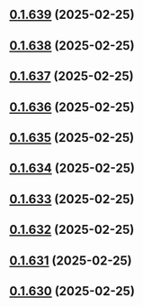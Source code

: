 ## [0.1.639](https://github.com/binary-braids/terraform-oracle/compare/v0.1.638...v0.1.639) (2025-02-25)



## [0.1.638](https://github.com/binary-braids/terraform-oracle/compare/v0.1.637...v0.1.638) (2025-02-25)



## [0.1.637](https://github.com/binary-braids/terraform-oracle/compare/v0.1.636...v0.1.637) (2025-02-25)



## [0.1.636](https://github.com/binary-braids/terraform-oracle/compare/v0.1.635...v0.1.636) (2025-02-25)



## [0.1.635](https://github.com/binary-braids/terraform-oracle/compare/v0.1.634...v0.1.635) (2025-02-25)



## [0.1.634](https://github.com/binary-braids/terraform-oracle/compare/v0.1.633...v0.1.634) (2025-02-25)



## [0.1.633](https://github.com/binary-braids/terraform-oracle/compare/v0.1.632...v0.1.633) (2025-02-25)



## [0.1.632](https://github.com/binary-braids/terraform-oracle/compare/v0.1.631...v0.1.632) (2025-02-25)



## [0.1.631](https://github.com/binary-braids/terraform-oracle/compare/v0.1.630...v0.1.631) (2025-02-25)



## [0.1.630](https://github.com/binary-braids/terraform-oracle/compare/v0.1.629...v0.1.630) (2025-02-25)



